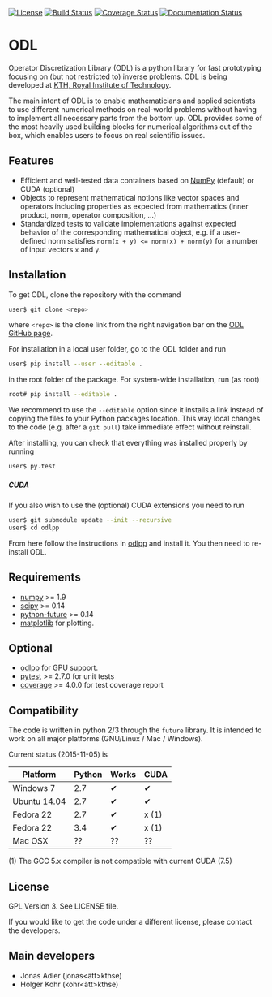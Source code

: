 [![License](https://img.shields.io/badge/license-GPLv3-blue.svg)](http://opensource.org/licenses/GPL-3.0)
[![Build Status](https://travis-ci.org/odlgroup/odl.svg?branch=master)](https://travis-ci.org/odlgroup/odl?branch=master)
[![Coverage Status](https://coveralls.io/repos/odlgroup/odl/badge.svg?branch=master&service=github)](https://coveralls.io/github/odlgroup/odl?branch=master)
[![Documentation Status](https://readthedocs.org/projects/odl/badge/?version=latest)](http://odl.readthedocs.org/?badge=latest)

ODL
===

Operator Discretization Library (ODL) is a python library for fast prototyping focusing on (but not restricted to) inverse problems. ODL is being developed at [KTH, Royal Institute of Technology](https://www.kth.se/en/sci/institutioner/math).

The main intent of ODL is to enable mathematicians and applied scientists to use different numerical methods on real-world problems without having to implement all necessary parts from the bottom up.
ODL provides some of the most heavily used building blocks for numerical algorithms out of the box, which enables users to focus on real scientific issues.

Features
--------

- Efficient and well-tested data containers based on
  [NumPy](https://github.com/numpy/numpy) (default) or CUDA (optional)
- Objects to represent mathematical notions like vector spaces and operators including
  properties as expected from mathematics (inner product, norm, operator composition, ...)
- Standardized tests to validate implementations against expected behavior of the
  corresponding mathematical object, e.g. if a user-defined norm satisfies
  `norm(x + y) <= norm(x) + norm(y)` for a number of input vectors `x` and `y`.

Installation
------------

To get ODL, clone the repository with the command

```sh
user$ git clone <repo>
```

where `<repo>` is the clone link from the right navigation bar on the [ODL GitHub page](https://github.com/odlgroup/odl).

For installation in a local user folder, go to the ODL folder and run

```sh
user$ pip install --user --editable .
```

in the root folder of the package. For system-wide installation, run (as root)

```sh
root# pip install --editable .
```

We recommend to use the `--editable` option since it installs a link instead of copying the files to
your Python packages location. This way local changes to the code (e.g. after a `git pull`) take
immediate effect without reinstall.

After installing, you can check that everything was installed properly by running

```sh
user$ py.test
```

##### CUDA

If you also wish to use the (optional) CUDA extensions you need to run

```sh
user$ git submodule update --init --recursive
user$ cd odlpp
```

From here follow the instructions in [odlpp](https://github.com/odlgroup/odlpp) and install it. You then need to re-install ODL.

Requirements
------------

- [numpy](https://github.com/numpy/numpy) >= 1.9
- [scipy](https://github.com/scipy/scipy) >= 0.14
- [python-future](https://pypi.python.org/pypi/future/) >= 0.14
- [matplotlib](http://matplotlib.org/) for plotting.

Optional
--------

- [odlpp](https://github.com/odlgroup/odlpp) for GPU support.
- [pytest](https://pypi.python.org/pypi/pytest) >= 2.7.0 for unit tests
- [coverage](https://pypi.python.org/pypi/coverage/) >= 4.0.0 for test coverage report

Compatibility
-------------
The code is written in python 2/3 through the `future` library. It is intended to work on all major platforms (GNU/Linux / Mac / Windows).

Current status (2015-11-05) is

| Platform     | Python | Works | CUDA  |
|--------------|--------|-------|-------|
| Windows 7    | 2.7    | ✔     | ✔     |
| Ubuntu 14.04 | 2.7    | ✔     | ✔     |
| Fedora 22    | 2.7    | ✔     | x (1) |
| Fedora 22    | 3.4    | ✔     | x (1) |
| Mac OSX      | ??     | ??    | ??    |

(1) The GCC 5.x compiler is not compatible with current CUDA (7.5)

License
-------

GPL Version 3. See LICENSE file.

If you would like to get the code under a different license, please contact the
developers.

Main developers
---------------

- Jonas Adler (jonas<ätt>kth<dot>se)
- Holger Kohr (kohr<ätt>kth<dot>se)
